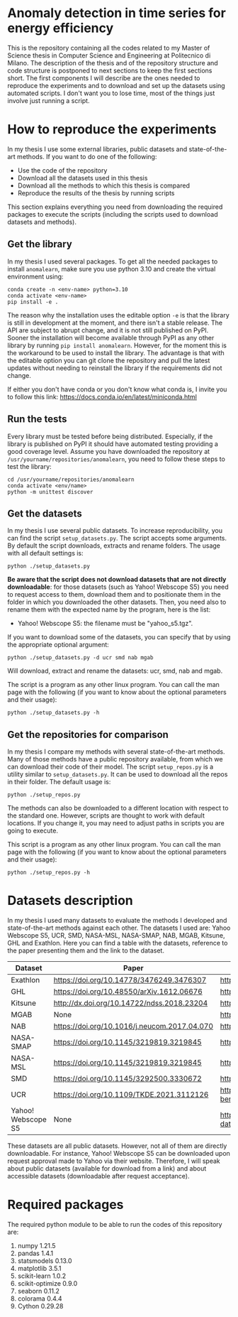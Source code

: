 # Anomaly detection in time series for energy efficiency
This is the repository containing all the codes related to my Master of Science thesis in Computer Science and Engineering at Politecnico di Milano. The description of the thesis and of the repository structure and code structure is postponed to next sections to keep the first sections short. The first components I will describe are the ones needed to reproduce the experiments and to download and set up the datasets using automated scripts. I don't want you to lose time, most of the things just involve just running a script.

# How to reproduce the experiments
In my thesis I use some external libraries, public datasets and state-of-the-art methods. If you want to do one of the following:

* Use the code of the repository
* Download all the datasets used in this thesis
* Download all the methods to which this thesis is compared
* Reproduce the results of the thesis by running scripts

This section explains everything you need from downloading the required packages to execute the scripts (including the scripts used to download datasets and methods).

## Get the library
In my thesis I used several packages. To get all the needed packages to install `anomalearn`, make sure you use python 3.10 and create the virtual environment using:

```
conda create -n <env-name> python=3.10
conda activate <env-name>
pip install -e .
```

The reason why the installation uses the editable option `-e` is that the library is still in development at the moment, and there isn't a stable release. The API are subject to abrupt change, and it is not still published on PyPI. Sooner the installation will become available through PyPI as any other library by running `pip install anomalearn`. However, for the moment this is the workaround to be used to install the library. The advantage is that with the editable option you can git clone the repository and pull the latest updates without needing to reinstall the library if the requirements did not change.

If either you don't have conda or you don't know what conda is, I invite you to follow this link: https://docs.conda.io/en/latest/miniconda.html

## Run the tests
Every library must be tested before being distributed. Especially, if the library is published on PyPI it should have automated testing providing a good coverage level. Assume you have downloaded the repository at `/usr/yourname/repositories/anomalearn`, you need to follow these steps to test the library:

```
cd /usr/yourname/repositories/anomalearn
conda activate <env/name>
python -m unittest discover
```

## Get the datasets
In my thesis I use several public datasets. To increase reproducibility, you can find the script ``setup_datasets.py``. The script accepts some arguments. By default the script downloads, extracts and rename folders. The usage with all default settings is:

```
python ./setup_datasets.py
```

**Be aware that the script does not download datasets that are not directly downloadable**: for those datasets (such as Yahoo! Webscope S5) you need to request access to them, download them and to positionate them in the folder in which you downloaded the other datasets. Then, you need also to rename them with the expected name by the program, here is the list:

* Yahoo! Webscope S5: the filename must be "yahoo_s5.tgz".

If you want to download some of the datasets, you can specify that by using the appropriate optional argument:

```
python ./setup_datasets.py -d ucr smd nab mgab
```

Will download, extract and rename the datasets: ucr, smd, nab and mgab.

The script is a program as any other linux program. You can call the man page with the following (if you want to know about the optional parameters and their usage):

```
python ./setup_datasets.py -h
```

## Get the repositories for comparison
In my thesis I compare my methods with several state-of-the-art methods. Many of those methods have a public repository available, from which we can download their code of their model. The script ``setup_repos.py`` is a utility similar to ``setup_datasets.py``. It can be used to download all the repos in their folder. The default usage is:

```
python ./setup_repos.py
```

The methods can also be downloaded to a different location with respect to the standard one. However, scripts are thought to work with default locations. If you change it, you may need to adjust paths in scripts you are going to execute.

This script is a program as any other linux program. You can call the man page with the following (if you want to know about the optional parameters and their usage):

```
python ./setup_repos.py -h
```

# Datasets description
In my thesis I used many datasets to evaluate the methods I developed and state-of-the-art methods against each other. The datasets I used are: Yahoo Webscope S5, UCR, SMD, NASA-MSL, NASA-SMAP, NAB, MGAB, Kitsune, GHL and Exathlon. Here you can find a table with the datasets, reference to the paper presenting them and the link to the dataset.

| Dataset | Paper | Repository |
| ------- | ----- | ---------- |
| Exathlon | https://doi.org/10.14778/3476249.3476307 | https://github.com/exathlonbenchmark/exathlon |
| GHL | https://doi.org/10.48550/arXiv.1612.06676 | https://kas.pr/ics-research/dataset_ghl_1 |
| Kitsune | http://dx.doi.org/10.14722/ndss.2018.23204 | https://github.com/ymirsky/KitNET-py |
| MGAB | None | https://doi.org/10.5281/zenodo.3760086 |
| NAB | https://doi.org/10.1016/j.neucom.2017.04.070 | https://github.com/htm-community/NAB |
| NASA-SMAP | https://doi.org/10.1145/3219819.3219845 | https://github.com/khundman/telemanom |
| NASA-MSL | https://doi.org/10.1145/3219819.3219845 | https://github.com/khundman/telemanom |
| SMD | https://doi.org/10.1145/3292500.3330672 | https://github.com/smallcowbaby/OmniAnomaly |
| UCR | https://doi.org/10.1109/TKDE.2021.3112126 | https://wu.renjie.im/research/anomaly-benchmarks-are-flawed/ |
| Yahoo! Webscope S5 | None | https://webscope.sandbox.yahoo.com/catalog.php?datatype=s&did=70 |

These datasets are all public datasets. However, not all of them are directly downloadable. For instance, Yahoo! Webscope S5 can be downloaded upon request approval made to Yahoo via their website. Therefore, I will speak about public datasets (available for download from a link) and about accessible datasets (downloadable after request acceptance).

# Required packages
The required python module to be able to run the codes of this repository are:

1. numpy 1.21.5
2. pandas 1.4.1
3. statsmodels 0.13.0
4. matplotlib 3.5.1
5. scikit-learn 1.0.2
6. scikit-optimize 0.9.0
7. seaborn 0.11.2
8. colorama 0.4.4
9. Cython 0.29.28